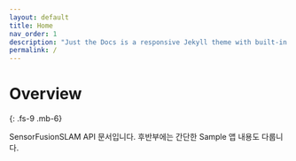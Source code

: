 ```yaml
---
layout: default
title: Home
nav_order: 1
description: "Just the Docs is a responsive Jekyll theme with built-in search that is easily customizable and hosted on GitHub Pages."
permalink: /
---
```


# Overview
{: .fs-9 .mb-6}

SensorFusionSLAM API 문서입니다. 후반부에는 간단한 Sample 앱 내용도 다룹니다.
